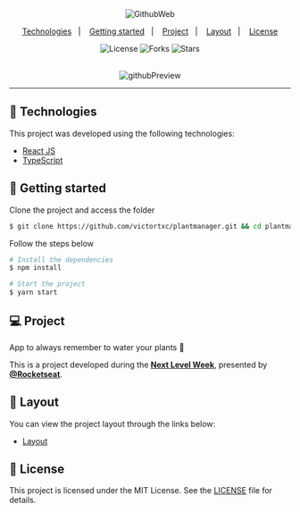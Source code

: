 <div align="center">
    <img align="center" alt="GithubWeb" title="Github Web" src="assets/logo.svg" />
</div>

<p align="center">
  <a href="#-technologies">Technologies</a>&nbsp;&nbsp;&nbsp;|&nbsp;&nbsp;&nbsp;
  <a href="#-layout">Getting started</a>&nbsp;&nbsp;&nbsp;|&nbsp;&nbsp;&nbsp;
  <a href="#-project">Project</a>&nbsp;&nbsp;&nbsp;|&nbsp;&nbsp;&nbsp;
  <a href="#-layout">Layout</a>&nbsp;&nbsp;&nbsp;|&nbsp;&nbsp;&nbsp;
  <a href="#-license">License</a>
</p>

<p align="center">
  <img  src="https://img.shields.io/static/v1?label=license&message=MIT&color=FFFFFF&labelColor=32B768" alt="License">
  
  <img src="https://img.shields.io/github/forks/gabrielvrl/plantmanager?label=forks&message=MIT&color=FFFFFF&labelColor=32B768" alt="Forks">

  <img src="https://img.shields.io/github/stars/gabrielvrl/plantmanager?label=stars&message=MIT&color=FFFFFF&labelColor=32B768" alt="Stars">
</p>

<br>

<div align="center">
  <img alt="githubPreview" src="assets/github.png">
</div>

---

## 🧪 Technologies

This project was developed using the following technologies:

-   [React JS](https://reactjs.org/)
-   [TypeScript](https://www.typescriptlang.org/)

## 🚀 Getting started

Clone the project and access the folder

```bash
$ git clone https://github.com/victortxc/plantmanager.git && cd plantmanager
```

Follow the steps below

```bash
# Install the dependencies
$ npm install

# Start the project
$ yarn start
```

## 💻 Project

App to always remember to water your plants 🌱

This is a project developed during the **[Next Level Week](https://nextlevelweek.com/)**, presented by **[@Rocketseat](https://github.com/Rocketseat)**.

## 🔖 Layout

You can view the project layout through the links below:

-   [Layout](https://www.figma.com/file/IhQRtrOZdu3TrvkPYREzOy/PlantManager)

## 📝 License

This project is licensed under the MIT License. See the [LICENSE](LICENSE.md) file for details.
